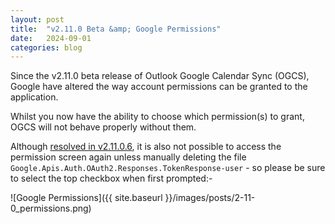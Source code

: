 ```yaml
---
layout: post
title:  "v2.11.0 Beta &amp; Google Permissions"
date:   2024-09-01
categories: blog
---
```


Since the v2.11.0 beta release of Outlook Google Calendar Sync (OGCS), Google have altered the way account permissions can be granted to the application.

Whilst you now have the ability to choose which permission(s) to grant, OGCS will not behave properly without them. 

Although [resolved in v2.11.0.6](https://github.com/phw198/OutlookGoogleCalendarSync/issues/1937#issuecomment-2332495706), it is also not possible to access the permission screen again unless manually deleting the file `Google.Apis.Auth.OAuth2.Responses.TokenResponse-user` - so please be sure to select the top checkbox when first prompted:-

![Google Permissions]({{ site.baseurl }}/images/posts/2-11-0_permissions.png)
